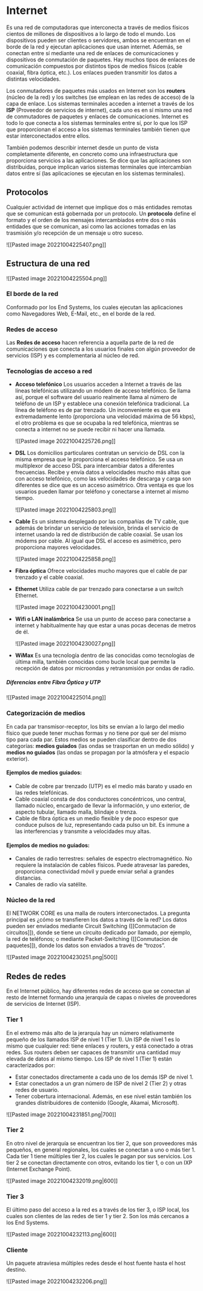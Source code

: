# Internet

Es una red de computadoras que interconecta a través de medios físicos cientos de millones de dispositivos a lo largo de todo el mundo. Los dispositivos pueden ser clientes o servidores, ambos se encuentran en el borde de la red y ejecutan aplicaciones que usan internet. Además, se conectan entre sí mediante una red de enlaces de comunicaciones y dispositivos de conmutación de paquetes.
Hay muchos tipos de enlaces de comunicación compuestos por distintos tipos de medios físicos (cable coaxial, fibra óptica, etc.). Los enlaces pueden transmitir los datos a distintas velocidades.

Los conmutadores de paquetes más usados en Internet son los **routers** (núcleo de la red) y los switches (se emplean en las redes de acceso) de la capa de enlace.
Los sistemas terminales acceden a internet a través de los **ISP** (Proveedor de servicios de internet), cada uno es en sí mismo una red de conmutadores de paquetes y enlaces de comunicaciones.
Internet es todo lo que conecta a los sistemas terminales entre sí, por lo que los ISP que proporcionan el acceso a los sistemas terminales también tienen que estar interconectados entre ellos.

También podemos describir internet desde un punto de vista completamente diferente, en concreto como una infraestructura que proporciona servicios a las aplicaciones. Se dice que las aplicaciones son distribuidas, porque implican varios sistemas terminales que intercambian datos entre sí (las aplicaciones se ejecutan en los sistemas terminales).

## Protocolos
Cualquier actividad de internet que implique dos o más entidades remotas que se comunican está gobernada por un protocolo. Un **protocolo** define el formato y el orden de los mensajes intercambiados entre dos o más entidades que se comunican, así como las acciones tomadas en las trasmisión y/o recepción de un mensaje u otro suceso.

![[Pasted image 20221004225407.png]]

## Estructura de una red

![[Pasted image 20221004225504.png]]

### El borde de la red
Conformado por los End Systems, los cuales ejecutan las aplicaciones como Navegadores Web, E-Mail, etc., en el borde de la red.

### Redes de acceso
Las **Redes de acceso** hacen referencia a aquella parte de la red de comunicaciones que conecta a los usuarios finales con algún proveedor de servicios (ISP) y es complementaria al núcleo de red. 

### Tecnologías de acceso a red
- **Acceso telefónico**
	Los usuarios acceden a Internet a través de las líneas telefónicas utilizando un módem de acceso telefónico. Se llama así, porque el software del usuario realmente llama al número de teléfono de un ISP y establece una conexión telefónica tradicional. La línea de teléfono es de par trenzado. Un inconveniente es que era extremadamente lento (proporciona una velocidad máxima de 56 kbps), el otro problema es que se ocupaba la red telefónica, mientras se conecta a internet no se puede recibir ni hacer una llamada.
	
	![[Pasted image 20221004225726.png]]
- **DSL** 
	Los domicilios particulares contratan un servicio de DSL con la misma empresa que le proporciona el acceso telefónico. Se usa un multiplexor de acceso DSL para intercambiar datos a diferentes frecuencias. Recibe y envía datos a velocidades mucho más altas que con acceso telefónico, como las velocidades de descarga y carga son diferentes se dice que es un acceso asimétrico. Otra ventaja es que los usuarios pueden llamar por teléfono y conectarse a internet al mismo tiempo.
	
	![[Pasted image 20221004225803.png]]
- **Cable**
	Es un sistema desplegado por las compañías de TV cable, que además de brindar un servicio de televisión, brinda el servicio de internet usando la red de distribución de cable coaxial. Se usan los módems por cable. Al igual que DSL el acceso es asimétrico, pero proporciona mayores velocidades.
	
	![[Pasted image 20221004225858.png]]
- **Fibra óptica**
	Ofrece velocidades mucho mayores que el cable de par trenzado y el cable coaxial.
- **Ethernet** 
	Utiliza cable de par trenzado para conectarse a un switch Ethernet.
	
	![[Pasted image 20221004230001.png]]
- **Wifi o LAN inalámbrica** 
	Se usa un punto de acceso para conectarse a internet y habitualmente hay que estar a unas pocas decenas de metros de él.
	
	![[Pasted image 20221004230027.png]]
- **WiMax** 
	Es una tecnología dentro de las conocidas como tecnologías de última milla, también conocidas como bucle local que permite la recepción de datos por microondas y retransmisión por ondas de radio.

##### Diferencias entre Fibra Óptica y UTP
![[Pasted image 20221004225014.png]] 



### Categorización de medios
En cada par transmisor-receptor, los bits se envían a lo largo del medio físico que puede tener muchas formas y no tiene por qué ser del mismo tipo para cada par. Estos medios se pueden clasificar dentro de dos categorías: **medios guiados** (las ondas se trasportan en un medio sólido) y **medios no guiados** (las ondas se propagan por la atmósfera y el espacio exterior).

#### Ejemplos de medios guiados:
- Cable de cobre par trenzado (UTP) es el medio más barato y usado en las redes telefónicas.
- Cable coaxial consta de dos conductores concéntricos, uno central, llamado núcleo, encargado de llevar la información, y uno exterior, de aspecto tubular, llamado malla, blindaje o trenza.
- Cable de fibra óptica es un medio flexible y de poco espesor que conduce pulsos de luz, representando cada pulso un bit. Es inmune a las interferencias y transmite a velocidades muy altas.

#### Ejemplos de medios no guiados:
- Canales de radio terrestres: señales de espectro electromagnético. No requiere la instalación de cables físicos. Puede atravesar las paredes, proporciona conectividad móvil y puede enviar señal a grandes distancias.
- Canales de radio vía satélite.


### Núcleo de la red
El NETWORK CORE es una malla de routers interconectados. La pregunta principal es ¿cómo se transfieren los datos a través de la red? Los datos pueden ser enviados mediante Circuit Switching ([[Conmutacion de circuitos]]), donde se tiene un circuito dedicado por llamado, por ejemplo, la red de teléfonos; o mediante Packet-Switching ([[Conmutacion de paquetes]]), donde los datos son enviados a través de “trozos”.

![[Pasted image 20221004230251.png|500]]

## Redes de redes
En el Internet público, hay diferentes redes de acceso que se conectan al resto de Internet formando una jerarquía de capas o niveles de proveedores de servicios de Internet (ISP). 

### Tier 1
En el extremo más alto de la jerarquía hay un número relativamente pequeño de los llamados ISP de nivel 1 (Tier 1). Un ISP de nivel 1 es lo mismo que cualquier red: tiene enlaces y routers, y está conectado a otras redes. Sus routers deben ser capaces de transmitir una cantidad muy elevada de datos al mismo tiempo. Los ISP de nivel 1 (Tier 1) están caracterizados por:
- Estar conectados directamente a cada uno de los demás ISP de nivel 1. 
- Estar conectados a un gran número de ISP de nivel 2 (Tier 2) y otras redes de usuario. 
- Tener cobertura internacional. 
Además, en ese nivel están también los grandes distribuidores de contenido (Google, Akamai, Microsoft).

![[Pasted image 20221004231851.png|700]]

### Tier 2
En otro nivel de jerarquía se encuentran los tier 2, que son proveedores más pequeños, en general regionales, los cuales se conectan a uno o más tier 1. Cada tier 1 tiene múltiples tier 2, los cuales le pagan por sus servicios. Los tier 2 se conectan directamente con otros, evitando los tier 1, o con un IXP (Internet Exchange Point).

![[Pasted image 20221004232019.png|600]]

### Tier 3
El último paso del acceso a la red es a través de los tier 3, o ISP local, los cuales son clientes de las redes de tier 1 y tier 2. Son los más cercanos a los End Systems.

![[Pasted image 20221004232113.png|600]]

### Cliente
Un paquete atraviesa múltiples redes desde el host fuente hasta el host destino.

![[Pasted image 20221004232206.png]]

